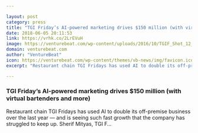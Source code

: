 ```yaml
---

layout: post
category: press
title: "TGI Friday’s AI-powered marketing drives $150 million (with virtual bartenders and more)"
date: 2018-06-05 20:11:53
link: https://vrhk.co/2LrEVuH
image: https://venturebeat.com/wp-content/uploads/2016/10/TGIF_Shot_12_0584.jpg?fit=1548%2C1032&strip=all
domain: venturebeat.com
author: "VentureBeat"
icon: https://venturebeat.com/wp-content/themes/vb-news/img/favicon.ico
excerpt: "Restaurant chain TGI Fridays has used AI to double its off-premise business over the last year — and is seeing such fast growth that the company has struggled to keep up. Sherif Mityas, TGI F…"

---
```


### TGI Friday’s AI-powered marketing drives $150 million (with virtual bartenders and more)

Restaurant chain TGI Fridays has used AI to double its off-premise business over the last year — and is seeing such fast growth that the company has struggled to keep up. Sherif Mityas, TGI F…
